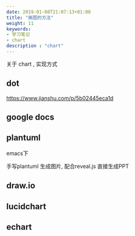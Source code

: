 ```yaml
---
date: 2019-01-08T21:07:13+01:00
title: "画图的方法"
weight: 11
keywords:
- 学习笔记
- chart
description : "chart"
---
```


关于 chart , 实现方式

## dot

https://www.jianshu.com/p/5b02445eca1d

## google docs

## plantuml

emacs下

手写plantuml 生成图片, 配合reveal.js 直接生成PPT

## draw.io

## lucidchart

## echart

